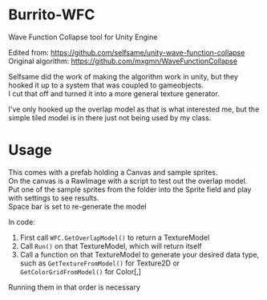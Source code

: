# Burrito-WFC
Wave Function Collapse tool for Unity Engine

Edited from: https://github.com/selfsame/unity-wave-function-collapse <br />
Original algorithm: https://github.com/mxgmn/WaveFunctionCollapse

Selfsame did the work of making the algorithm work in unity, but they hooked it up to a system that was coupled to gameobjects. <br />
I cut that off and turned it into a more general texture generator.<br />

I've only hooked up the overlap model as that is what interested me, but the simple tiled model is in there just not being used by my class.

# Usage

This comes with a prefab holding a Canvas and sample sprites. <br />
On the canvas is a RawImage with a script to test out the overlap model. <br />
Put one of the sample sprites from the folder into the Sprite field and play with settings to see results. <br />
Space bar is set to re-generate the model

In code: 
1. First call `WFC.GetOverlapModel()` to return a TextureModel
2. Call `Run()` on that TextureModel, which will return itself
3. Call a function on that TextureModel to generate your desired data type, such as `GetTextureFromModel()` for Texture2D or `GetColorGridFromModel()` for Color[,]

Running them in that order is necessary
